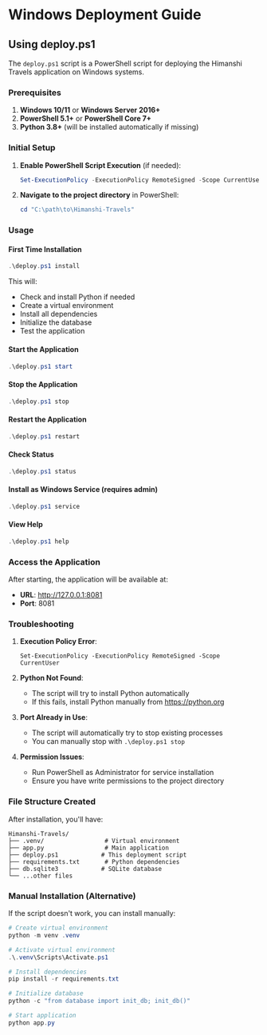 # Windows Deployment Guide

## Using deploy.ps1

The `deploy.ps1` script is a PowerShell script for deploying the Himanshi Travels application on Windows systems.

### Prerequisites

1. **Windows 10/11** or **Windows Server 2016+**
2. **PowerShell 5.1+** or **PowerShell Core 7+**
3. **Python 3.8+** (will be installed automatically if missing)

### Initial Setup

1. **Enable PowerShell Script Execution** (if needed):
   ```powershell
   Set-ExecutionPolicy -ExecutionPolicy RemoteSigned -Scope CurrentUser
   ```

2. **Navigate to the project directory** in PowerShell:
   ```powershell
   cd "C:\path\to\Himanshi-Travels"
   ```

### Usage

#### First Time Installation
```powershell
.\deploy.ps1 install
```
This will:
- Check and install Python if needed
- Create a virtual environment
- Install all dependencies
- Initialize the database
- Test the application

#### Start the Application
```powershell
.\deploy.ps1 start
```

#### Stop the Application
```powershell
.\deploy.ps1 stop
```

#### Restart the Application
```powershell
.\deploy.ps1 restart
```

#### Check Status
```powershell
.\deploy.ps1 status
```

#### Install as Windows Service (requires admin)
```powershell
.\deploy.ps1 service
```

#### View Help
```powershell
.\deploy.ps1 help
```

### Access the Application

After starting, the application will be available at:
- **URL**: http://127.0.0.1:8081
- **Port**: 8081

### Troubleshooting

1. **Execution Policy Error**:
   ```
   Set-ExecutionPolicy -ExecutionPolicy RemoteSigned -Scope CurrentUser
   ```

2. **Python Not Found**:
   - The script will try to install Python automatically
   - If this fails, install Python manually from https://python.org

3. **Port Already in Use**:
   - The script will automatically try to stop existing processes
   - You can manually stop with `.\deploy.ps1 stop`

4. **Permission Issues**:
   - Run PowerShell as Administrator for service installation
   - Ensure you have write permissions to the project directory

### File Structure Created

After installation, you'll have:
```
Himanshi-Travels/
├── .venv/                 # Virtual environment
├── app.py                 # Main application
├── deploy.ps1            # This deployment script
├── requirements.txt       # Python dependencies
├── db.sqlite3            # SQLite database
└── ...other files
```

### Manual Installation (Alternative)

If the script doesn't work, you can install manually:

```powershell
# Create virtual environment
python -m venv .venv

# Activate virtual environment
.\.venv\Scripts\Activate.ps1

# Install dependencies
pip install -r requirements.txt

# Initialize database
python -c "from database import init_db; init_db()"

# Start application
python app.py
```
